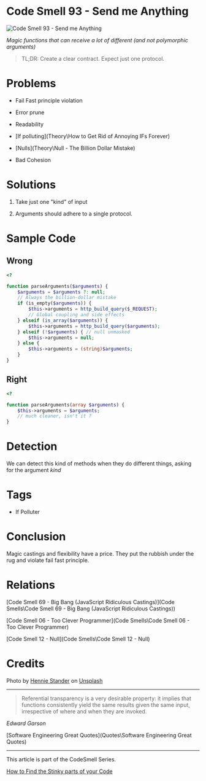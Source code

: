 # Code Smell 93 - Send me Anything

![Code Smell 93 - Send me Anything](Hesxdr1U4.webp)

*Magic functions that can receive a lot of different (and not polymorphic arguments)*

> TL;DR: Create a clear contract. Expect just one protocol.

# Problems

- Fail Fast principle violation

- Error prune

- Readability

- [If polluting](Theory\How to Get Rid of Annoying IFs Forever)

- [Nulls](Theory\Null - The Billion Dollar Mistake)

- Bad Cohesion

# Solutions

1. Take just one "kind" of input

2. Arguments should adhere to a single protocol.

# Sample Code

## Wrong

[Gist Url]: # (https://gist.github.com/mcsee/d6efbffa513dae1c59059439c64eea1b)
```php
<?

function parseArguments($arguments) {
    $arguments = $arguments ?: null;
    // Always the billion-dollar mistake
    if (is_empty($arguments)) {
        $this->arguments = http_build_query($_REQUEST);
        // Global coupling and side effects
    } elseif (is_array($arguments)) {
        $this->arguments = http_build_query($arguments);
    } elseif (!$arguments) { // null unmasked
        $this->arguments = null;
    } else {
        $this->arguments = (string)$arguments;
    }
}
```

## Right

[Gist Url]: # (https://gist.github.com/mcsee/7876a9b6bacf55a72abcaf5e2ca2e008)
```php
<?

function parseArguments(array $arguments) {
    $this->arguments = $arguments;
    // much cleaner, isn't it ?
}
```

# Detection

We can detect this kind of methods when they do different things, asking for the argument *kind*

# Tags

- If Polluter

# Conclusion

Magic castings and flexibility have a price. They put the rubbish under the rug and violate fail fast principle.

# Relations

[Code Smell 69 - Big Bang (JavaScript Ridiculous Castings)](Code Smells\Code Smell 69 - Big Bang (JavaScript Ridiculous Castings))

[Code Smell 06 - Too Clever Programmer](Code Smells\Code Smell 06 - Too Clever Programmer)

[Code Smell 12 - Null](Code Smells\Code Smell  12 - Null)

# Credits

Photo by [Hennie Stander](https://unsplash.com/@henniestander) on [Unsplash](https://unsplash.com/s/photos/juggler)
  

* * *

> Referential transparency is a very desirable property: it implies that functions consistently yield the same results given the same input, irrespective of where and when they are invoked.

_Edward Garson_
 
[Software Engineering Great Quotes](Quotes\Software Engineering Great Quotes)

* * *

This article is part of the CodeSmell Series.

[How to Find the Stinky parts of your Code]()